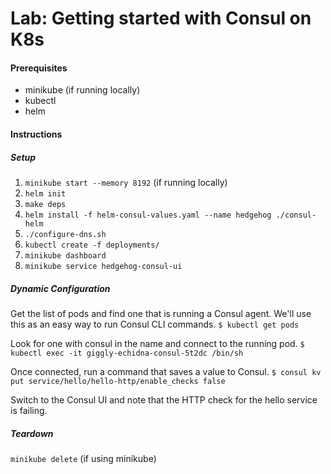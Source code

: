 # Lab: Getting started with Consul on K8s

#### Prerequisites
- minikube (if running locally)
- kubectl
- helm

#### Instructions
##### Setup
1. `minikube start --memory 8192` (if running locally)
2. `helm init`
3. `make deps`
4. `helm install -f helm-consul-values.yaml --name hedgehog ./consul-helm`
5. `./configure-dns.sh`
6. `kubectl create -f deployments/`
7. `minikube dashboard`
8. `minikube service hedgehog-consul-ui`

##### Dynamic Configuration
Get the list of pods and find one that is running a Consul agent. 
We'll use this as an easy way to run Consul CLI commands.
`$ kubectl get pods`

Look for one with consul in the name and connect to the running pod.
`$ kubectl exec -it giggly-echidna-consul-5t2dc /bin/sh`

Once connected, run a command that saves a value to Consul.
`$ consul kv put service/hello/hello-http/enable_checks false`

Switch to the Consul UI and note that the HTTP check for the hello service is failing.

##### Teardown
`minikube delete` (if using minikube)